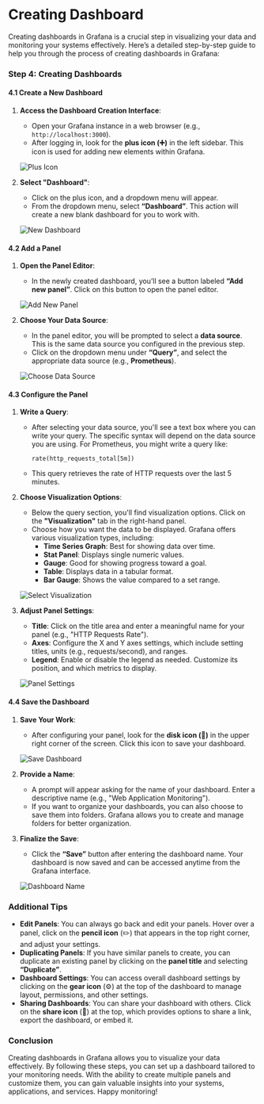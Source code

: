 # Creating Dashboard

Creating dashboards in Grafana is a crucial step in visualizing your data and monitoring your systems effectively. Here’s a detailed step-by-step guide to help you through the process of creating dashboards in Grafana:

### Step 4: Creating Dashboards

#### 4.1 Create a New Dashboard

1. **Access the Dashboard Creation Interface**:

   - Open your Grafana instance in a web browser (e.g., `http://localhost:3000`).
   - After logging in, look for the **plus icon (➕)** in the left sidebar. This icon is used for adding new elements within Grafana.

   ![Plus Icon](https://grafana.com/docs/grafana/latest/media/dashboard/add-dashboard-icon.png)
2. **Select "Dashboard"**:

   - Click on the plus icon, and a dropdown menu will appear.
   - From the dropdown menu, select **“Dashboard”**. This action will create a new blank dashboard for you to work with.

   ![New Dashboard](https://grafana.com/docs/grafana/latest/media/dashboard/add-new-dashboard.png)

#### 4.2 Add a Panel

1. **Open the Panel Editor**:

   - In the newly created dashboard, you’ll see a button labeled **“Add new panel”**. Click on this button to open the panel editor.

   ![Add New Panel](https://grafana.com/docs/grafana/latest/media/dashboard/add-panel-button.png)
2. **Choose Your Data Source**:

   - In the panel editor, you will be prompted to select a **data source**. This is the same data source you configured in the previous step.
   - Click on the dropdown menu under **“Query”**, and select the appropriate data source (e.g., **Prometheus**).

   ![Choose Data Source](https://grafana.com/docs/grafana/latest/media/dashboard/select-data-source.png)

#### 4.3 Configure the Panel

1. **Write a Query**:

   - After selecting your data source, you'll see a text box where you can write your query. The specific syntax will depend on the data source you are using. For Prometheus, you might write a query like:
     ```promql
     rate(http_requests_total[5m])
     ```
   - This query retrieves the rate of HTTP requests over the last 5 minutes.
2. **Choose Visualization Options**:

   - Below the query section, you'll find visualization options. Click on the **"Visualization"** tab in the right-hand panel.
   - Choose how you want the data to be displayed. Grafana offers various visualization types, including:
     - **Time Series Graph**: Best for showing data over time.
     - **Stat Panel**: Displays single numeric values.
     - **Gauge**: Good for showing progress toward a goal.
     - **Table**: Displays data in a tabular format.
     - **Bar Gauge**: Shows the value compared to a set range.

   ![Select Visualization](https://grafana.com/docs/grafana/latest/media/dashboard/panel-editor-visualization.png)
3. **Adjust Panel Settings**:

   - **Title**: Click on the title area and enter a meaningful name for your panel (e.g., "HTTP Requests Rate").
   - **Axes**: Configure the X and Y axes settings, which include setting titles, units (e.g., requests/second), and ranges.
   - **Legend**: Enable or disable the legend as needed. Customize its position, and which metrics to display.

   ![Panel Settings](https://grafana.com/docs/grafana/latest/media/dashboard/panel-editor-settings.png)

#### 4.4 Save the Dashboard

1. **Save Your Work**:

   - After configuring your panel, look for the **disk icon (💾)** in the upper right corner of the screen. Click this icon to save your dashboard.

   ![Save Dashboard](https://grafana.com/docs/grafana/latest/media/dashboard/save-dashboard.png)
2. **Provide a Name**:

   - A prompt will appear asking for the name of your dashboard. Enter a descriptive name (e.g., "Web Application Monitoring").
   - If you want to organize your dashboards, you can also choose to save them into folders. Grafana allows you to create and manage folders for better organization.
3. **Finalize the Save**:

   - Click the **“Save”** button after entering the dashboard name. Your dashboard is now saved and can be accessed anytime from the Grafana interface.

   ![Dashboard Name](https://grafana.com/docs/grafana/latest/media/dashboard/dashboard-name-dialog.png)

### Additional Tips

- **Edit Panels**: You can always go back and edit your panels. Hover over a panel, click on the **pencil icon** (✏️) that appears in the top right corner, and adjust your settings.
- **Duplicating Panels**: If you have similar panels to create, you can duplicate an existing panel by clicking on the **panel title** and selecting **“Duplicate”**.
- **Dashboard Settings**: You can access overall dashboard settings by clicking on the **gear icon** (⚙️) at the top of the dashboard to manage layout, permissions, and other settings.
- **Sharing Dashboards**: You can share your dashboard with others. Click on the **share icon** (🔗) at the top, which provides options to share a link, export the dashboard, or embed it.

### Conclusion

Creating dashboards in Grafana allows you to visualize your data effectively. By following these steps, you can set up a dashboard tailored to your monitoring needs. With the ability to create multiple panels and customize them, you can gain valuable insights into your systems, applications, and services. Happy monitoring!

